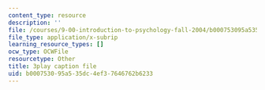```yaml
---
content_type: resource
description: ''
file: /courses/9-00-introduction-to-psychology-fall-2004/b000753095a535dc4ef37646762b6233_10501.srt
file_type: application/x-subrip
learning_resource_types: []
ocw_type: OCWFile
resourcetype: Other
title: 3play caption file
uid: b0007530-95a5-35dc-4ef3-7646762b6233
---
```

